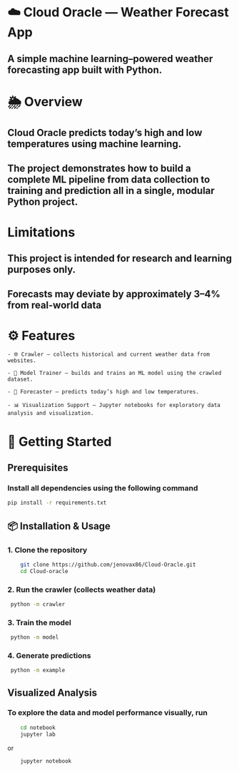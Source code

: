 # ☁️ Cloud Oracle — Weather Forecast App
## A simple machine learning–powered weather forecasting app built with Python.

# 🌦 Overview
## Cloud Oracle predicts today’s high and low temperatures using machine learning.
## The project demonstrates how to build a complete ML pipeline from data collection to training and prediction all in a single, modular Python project.

# Limitations
## This project is intended for research and learning purposes only. 
## Forecasts may deviate by approximately 3–4% from real-world data

# ⚙️ Features
    - 🌐 Crawler — collects historical and current weather data from websites.

    - 🧠 Model Trainer — builds and trains an ML model using the crawled dataset.

    - 🔮 Forecaster — predicts today’s high and low temperatures.

    - 📊 Visualization Support — Jupyter notebooks for exploratory data analysis and visualization.

# 🚀 Getting Started
## Prerequisites
### Install all dependencies using the following command
```bash
pip install -r requirements.txt
```
## 📦 Installation & Usage
### 1. Clone the repository
```bash
    git clone https://github.com/jenovax86/Cloud-Oracle.git
    cd Cloud-oracle
```
### 2. Run the crawler (collects weather data)
```bash
 python -m crawler
```
### 3. Train the model
```bash
 python -m model
```
### 4. Generate predictions
```bash
 python -m example
```

## Visualized Analysis
### To explore the data and model performance visually, run
```bash
    cd notebook
    jupyter lab
```
or
```bash
    jupyter notebook
```